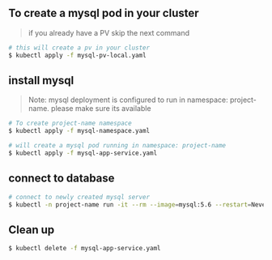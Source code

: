 ## To create a mysql pod in your cluster

> if you already have a PV skip the next command

```bash
# this will create a pv in your cluster
$ kubectl apply -f mysql-pv-local.yaml
```

## install mysql

> Note: mysql deployment is configured to run in namespace: project-name. 
> please make sure its available

```bash
# To create project-name namespace
$ kubectl apply -f mysql-namespace.yaml
```

```bash
# will create a mysql pod running in namespace: project-name
$ kubectl apply -f mysql-app-service.yaml
```

## connect to database
```bash
# connect to newly created mysql server
$ kubectl -n project-name run -it --rm --image=mysql:5.6 --restart=Never mysql-client -- mysql -h mysql -u root -ppassword
```

## Clean up 
```bash
$ kubectl delete -f mysql-app-service.yaml
```
